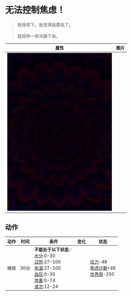 # 无法控制焦虑！  
> 我得停下。我觉得我要疯了。<br><br>我得停一停冷静下来。  
  
  属性  |   图片   
 ----  |  ----:   
   |  ![](Sprite/Void.png)   
  
## 动作  
动作  |  时间  |  条件  |  变化  |  状态  
----  |  ----  |  ----  |  ----  |  ----  
继续<br>  |  30分  |  **不能处于以下状态**：<br>[水分](Hydration.md):0-30<br>[过热](Hyperthermia.md):27-100<br>[失温](Hypothermia.md):27-100<br>[血压](Blood.md):0-30<br>[体重](Weight.md):0-74<br>[波次](WaveCounter.md):12-24  |    |  [压力](Stress.md)-48<br>[焦虑计数](AnxietyCounter.md)+48<br>[世界观](Structure.md)-250  
